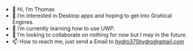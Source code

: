 - 👋 Hi, I’m Thomas
- 👀 I’m interested in Desktop apps and hoping to get into Grahical Engines.
- 🌱 I’m currently learning how to use UWP.
- 💞️ I’m looking to collaborate on nothing for now but I may in the future.
- 📫 How to reach me, just send a Email to hydro375hydro@gmail.com
